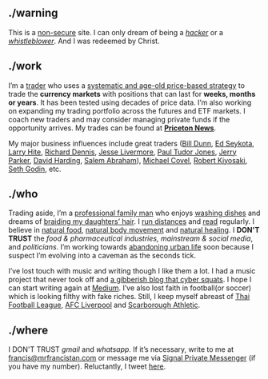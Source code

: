 ## **./warning**

This is a [non-secure](https://www.eukhost.com/blog/webhosting/ssl-essential-now-google-warn-users-of-non-secure-websites/) site. I can only dream of being a [_hacker_](https://en.wikipedia.org/wiki/Hacker) or a [_whistleblower_](https://edwardsnowden.com/). And I was redeemed by Christ.

## **./work**

I’m a [trader](https://en.wikipedia.org/wiki/Trader_(finance)) who uses a [systematic and age-old price-based strategy](https://www.trendfollowing.com/trend/) to trade the **currency markets** with positions that can last for **weeks, months or years**. It has been tested using decades of price data. I’m also working on expanding my trading portfolio across the futures and ETF markets. I coach new traders and may consider managing private funds if the opportunity arrives. My trades can be found at [**Priceton News**](https://priceton-academy.github.io/Priceton-News/).

My major business influences include great traders ([Bill Dunn](http://dunncapital.com/), [Ed Seykota](http://www.seykota.com/tribe/), [Larry Hite](https://www.trendfollowing.com/larry_hite/), [Richard Dennis](http://turtletrader.com/trader-dennis/), [Jesse Livermore](https://jesse-livermore.com/), [Paul Tudor Jones](https://www.tudorfunds.com/), [Jerry Parker](http://www.chesapeakecapital.com/), [David Harding](https://www.wintoncapital.com/), [Salem Abraham](http://www.abrahamtrading.com/)), [Michael Covel](https://www.trendfollowing.com/), [Robert Kiyosaki](http://www.richdad.com/), [Seth Godin](http://www.sethgodin.com/sg/), etc.

## **./who**

Trading aside, I’m a [professional family man](http://matthewljacobson.com/really-take-family-man/) who enjoys [washing dishes](https://en.wikipedia.org/wiki/Dishwashing) and dreams of [braiding my daughters’ hair](http://stylecaster.com/beauty/types-of-braids/). I [run distances](http://www.chrismcdougall.com/born-to-run/) and [read](https://www.bookdepository.com/) regularly. I believe in [natural food](https://www.patrickholford.com/), [natural body movement](https://nutritiousmovement.com/blog/) and [natural healing](https://www.mydoterra.com/jenniferandfrancis/#/). I **DON'T TRUST** the _food & pharmaceutical industries, mainstream & social media_, and _politicians_. I’m working towards [abandoning urban life](http://www.1stopchiangmai.com/) soon because I suspect I’m evolving into a caveman as the seconds tick.

I’ve lost touch with music and writing though I like them a lot. I had a music project that never took off and [a gibberish blog that cyber squats](http://doorsleftopen.wordpress.com/). I hope I can start writing again at [Medium](https://medium.com/@mrfrancistan). I’ve also lost faith in football(or soccer) which is looking filthy with fake riches. Still, I keep myself abreast of [Thai Football League](https://twitter.com/thai_league), [AFC Liverpool](https://twitter.com/AFCLiverpool) and [Scarborough Athletic](https://twitter.com/safc).

## **./where**

I DON'T TRUST _gmail_ and _whatsapp_. If it’s necessary, write to me at [francis@mrfrancistan.com](mailto:francis@mrfrancistan.com) or message me via [Signal Private Messenger](https://whispersystems.org/) (if you have my number). Reluctantly, I tweet [here](https://twitter.com/mrfrancistan).
